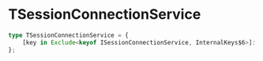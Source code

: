 # TSessionConnectionService

```ts
type TSessionConnectionService = {
    [key in Exclude<keyof ISessionConnectionService, InternalKeys$6>]: unknown;
};
```



